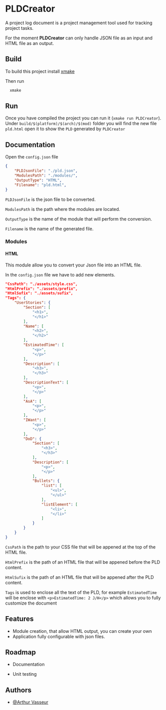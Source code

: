
# PLDCreator

A project log document is a project management tool used for tracking project tasks.

For the moment **PLDCreator** can only handle JSON file as an input and HTML file as an output.
## Build

To build this project install [xmake](https://xmake.io/#/)

Then run 
```bash
  xmake
```
## Run

Once you have compiled the project you can run it (`xmake run PLDCreator`). 
Under `build/$(platform)/$(arch)/$(mod)` folder you will find the new file `pld.html` open it to show the `PLD` generated by `PLDCreator`

## Documentation

Open the `config.json` file

```json
{
    "PLDJsonFile": "./pld.json",
    "ModulesPath": "./modules/",
    "OutputType": "HTML",
    "Filename": "pld.html",
}
```
`PLDJsonFile` is the json file to be converted.

`ModulesPath` is the path where the modules are located.

`OutputType` is the name of the module that will perform the conversion.

`Filename` is the name of the generated file.



### Modules

#### HTML

This module allow you to convert your Json file into an HTML file.

In the `config.json` file we have to add new elements.

```json
"CssPath": "./assets/style.css",
"HtmlPrefix": "./assets/prefix",
"HtmlSufix": "./assets/sufix",
"Tags": {
    "UserStories": {
        "Section": [
            "<h1>",
            "</h1>"
        ],
        "Name": [
            "<h2>",
            "</h2>"
        ],
        "EstimatedTime": [
            "<p>",
            "</p>"
        ],
        "Description": [
            "<h3>",
            "</h3>"
        ],
        "DescriptionText": [
            "<p>",
            "</p>"
        ],
        "AsA": [
            "<p>",
            "</p>"
        ],
        "IWant": [
            "<p>",
            "</p>"
        ],
        "DoD": {
            "Section": [
                "<h3>",
                "</h3>"
            ],
            "Description": [
                "<p>",
                "</p>"
            ],
            "Bullets": {
                "list": [
                    "<ul>",
                    "</ul>"
                ],
                "listElement": [
                    "<li>",
                    "</li>"
                ]
            }
        }
    }
}
```

`CssPath` is the path to your CSS file that will be appened at the top of the HTML file.

`HtmlPrefix` is the path of an HTML file that will be appened before the PLD content.

`HtmlSufix` is the path of an HTML file that will be appened after the PLD content.

`Tags` is used to enclose all the text of the PLD, for example `EstimatedTime` will be enclose with `<p>EstimatedTime: 2 J/H</p>`
which allows you to fully customize the document
## Features

- Module creation, that allow HTML output, you can create your own
- Application fully configurable with json files.


## Roadmap

- Documentation

- Unit testing


## Authors

- [@Arthur Vasseur](https://www.github.com/ArthurVasseur)

